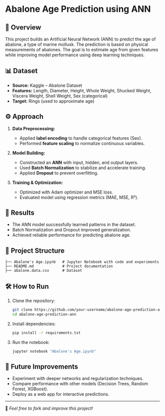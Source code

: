 # Abalone Age Prediction using ANN

## 📌 Overview
This project builds an Artificial Neural Network (ANN) to predict the age of abalone, a type of marine mollusk. The prediction is based on physical measurements of abalones. The goal is to estimate age from given features while improving model performance using deep learning techniques.

## 📊 Dataset
- **Source:** Kaggle – Abalone Dataset
- **Features:** Length, Diameter, Height, Whole Weight, Shucked Weight, Viscera Weight, Shell Weight, Sex (categorical)
- **Target:** Rings (used to approximate age)

## ⚙️ Approach
1. **Data Preprocessing:**
   - Applied **label encoding** to handle categorical features (Sex).
   - Performed **feature scaling** to normalize continuous variables.

2. **Model Building:**
   - Constructed an **ANN** with input, hidden, and output layers.
   - Used **Batch Normalization** to stabilize and accelerate training.
   - Applied **Dropout** to prevent overfitting.

3. **Training & Optimization:**
   - Optimized with Adam optimizer and MSE loss.
   - Evaluated model using regression metrics (MAE, MSE, R²).

## 🚀 Results
- The ANN model successfully learned patterns in the dataset.
- Batch Normalization and Dropout improved generalization.
- Achieved reliable performance for predicting abalone age.

## 📂 Project Structure
```
├── Abalone's Age.ipynb   # Jupyter Notebook with code and experiments
├── README.md             # Project documentation
├── abalone.data.csv      # Dataset
```

## 🛠️ How to Run 
1. Clone the repository:
   ```bash
   git clone https://github.com/your-username/abalone-age-prediction-ann.git
   cd abalone-age-prediction-ann
   ```
2. Install dependencies:
   ```bash
   pip install -r requirements.txt
   ```
3. Run the notebook:
   ```bash
   jupyter notebook "Abalone's Age.ipynb"
   ```

## 📌 Future Improvements
- Experiment with deeper networks and regularization techniques.
- Compare performance with other models (Decision Trees, Random Forest, XGBoost).
- Deploy as a web app for interactive predictions.

---

🔗 *Feel free to fork and improve this project!*
